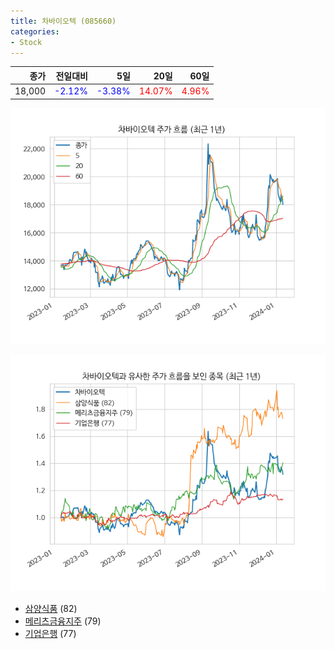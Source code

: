 ```yaml
---
title: 차바이오텍 (085660)
categories:
- Stock
---
```


|종가|전일대비|5일|20일|60일|
|---:|-------:|--:|---:|---:|
|18,000|<span style="color: blue">-2.12%</span>|<span style="color: blue">-3.38%</span>|<span style="color: red">14.07%</span>|<span style="color: red">4.96%</span>|


<!-- more -->

![085660](/assets/images/stock/085660.png)

![085660](/assets/images/stock/085660_sim.png)

- [삼양식품](/003230/) (82)
- [메리츠금융지주](/138040/) (79)
- [기업은행](//024110/) (77)